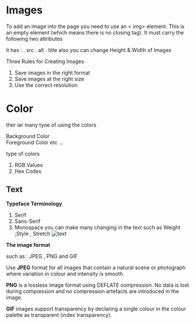 # Images 

To add an image into the page
you need to use an <  img>
element. This is an empty
element (which means there is
no closing tag). It must carry the
following two attributes  

it has :
. src
. alt
. title
also you can change Height & Width
of Images

Three Rules for
Creating Images 
1. Save images in
the right format  
2. Save images at
the right size  
3. Use the correct
resolution  


# Color 
ther iar many tyoe of using the colors 

Background Color  
Foreground Color  etc ... 


type of colors 
1. RGB Values  
2. Hex Codes  


## Text 
**Typeface Terminology**
1. Serif  
2. Sans-Serif  
3. Monospace
you can make many changing in the text such as 
Weight ;Style , Stretch 
![text](https://i1.wp.com/www.tutorialbrain.com/wp-content/uploads/2019/02/Font-in-HTML.jpg?fit=1920%2C1080&ssl=1&is-pending-load=1)

**The image format**

such as :
JPEG , PNG and GIF



Use **JPEG** format for all images that contain a natural scene or photograph where variation in colour and intensity is smooth

**PNG** is a lossless image format using DEFLATE compression. No data is lost during compression and no compression artefacts are introduced in the image.

**GIF** images support transparency by declaring a single colour in the colour palette as transparent (index transparency).
